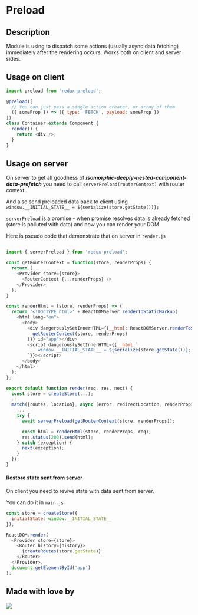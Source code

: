 # Preload

## Description
Module is using to dispatch some actions (usually async data fetching) immediately after the rendering occurs. Works both on client and server sides.

## Usage on client
``` javascript
import preload from 'redux-preload';

@preload([
  // You can just pass a single action creator, or array of them
  ({ someProp }) => ({ type: 'FETCH', payload: someProp })
])
class Container extends Component {
  render() {
    return <div />;
  }
}
```

## Usage on server
On server to get all goodness of _**isomorphic-deeply-nested-component-data-prefetch**_ you need to call `serverPreload(routerContext)` with router context.

And also send preloaded data back to client using `window.__INITIAL_STATE__ = ${serialize(store.getState())};`

`serverPreload` is a promise - when promise resolves data is already fetched (store is polluted with data) and now you can render your DOM

Here is pseudo code that demonstrate that on server in `render.js`

``` javascript

import { serverPreload } from 'redux-preload';

const getRouterContext = function(store, renderProps) {
  return (
    <Provider store={store}>
      <RouterContext {...renderProps} />
    </Provider>
  );
}

const renderHtml = (store, renderProps) => {
  return '<!DOCTYPE html>' + ReactDOMServer.renderToStaticMarkup(
    <html lang="en">
      <body>
        <div dangerouslySetInnerHTML={{__html: ReactDOMServer.renderToString(
          getRouterContext(store, renderProps)
        )}} id="app"></div>
        <script dangerouslySetInnerHTML={{__html:`
            window.__INITIAL_STATE__ = ${serialize(store.getState())};
        `}}></script>
      </body>
    </html>
  );
};

export default function render(req, res, next) {
  const store = createStore(...);
  ...
  match({routes, location}, async (error, redirectLocation, renderProps) => {
    ...
    try {
      await serverPreload(getRouterContext(store, renderProps));

      const html = renderHtml(store, renderProps, req);
      res.status(200).send(html);
    } catch (exception) {
      next(exception);
    }
  });
}
```

#### Restore state sent from server

On client you need to revive state with data sent from server.

You can do it in `main.js`

``` javascript
const store = createStore({
  initialState: window.__INITIAL_STATE__
});

ReactDOM.render(
  <Provider store={store}>
    <Router history={history}>
      {createRoutes(store.getState)}
    </Router>
  </Provider>,
  document.getElementById('app')
);
```

## Made with love by
[![](https://camo.githubusercontent.com/d88ee6842f3ff2be96d11488aa0d878793aa67cd/68747470733a2f2f7777772e676f6f676c652e636f6d2f612f626c75656265727279617070732e636f6d2f696d616765732f6c6f676f2e676966)](https://www.blueberry.io)
